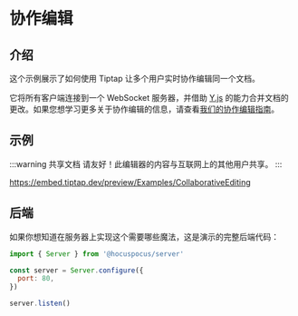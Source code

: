 # 协作编辑

## 介绍
这个示例展示了如何使用 Tiptap 让多个用户实时协作编辑同一个文档。

它将所有客户端连接到一个 WebSocket 服务器，并借助 [Y.js](https://github.com/yjs/yjs) 的能力合并文档的更改。如果您想学习更多关于协作编辑的信息，请查看[我们的协作编辑指南](/guide/collaborative-editing)。

## 示例
:::warning 共享文档
请友好！此编辑器的内容与互联网上的其他用户共享。
:::

https://embed.tiptap.dev/preview/Examples/CollaborativeEditing

## 后端
如果你想知道在服务器上实现这个需要哪些魔法，这是演示的完整后端代码：

```js
import { Server } from '@hocuspocus/server'

const server = Server.configure({
  port: 80,
})

server.listen()
```
